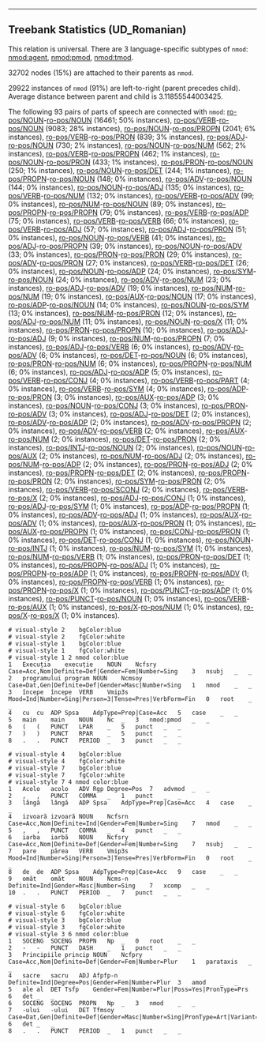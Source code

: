 

--------------------------------------------------------------------------------

## Treebank Statistics (UD_Romanian)

This relation is universal.
There are 3 language-specific subtypes of `nmod`: [nmod:agent](), [nmod:pmod](), [nmod:tmod]().

32702 nodes (15%) are attached to their parents as `nmod`.

29922 instances of `nmod` (91%) are left-to-right (parent precedes child).
Average distance between parent and child is 3.11855544003425.

The following 93 pairs of parts of speech are connected with `nmod`: [ro-pos/NOUN]()-[ro-pos/NOUN]() (16461; 50% instances), [ro-pos/VERB]()-[ro-pos/NOUN]() (9083; 28% instances), [ro-pos/NOUN]()-[ro-pos/PROPN]() (2041; 6% instances), [ro-pos/VERB]()-[ro-pos/PRON]() (839; 3% instances), [ro-pos/ADJ]()-[ro-pos/NOUN]() (730; 2% instances), [ro-pos/NOUN]()-[ro-pos/NUM]() (562; 2% instances), [ro-pos/VERB]()-[ro-pos/PROPN]() (462; 1% instances), [ro-pos/NOUN]()-[ro-pos/PRON]() (433; 1% instances), [ro-pos/PRON]()-[ro-pos/NOUN]() (250; 1% instances), [ro-pos/NOUN]()-[ro-pos/DET]() (244; 1% instances), [ro-pos/PROPN]()-[ro-pos/NOUN]() (148; 0% instances), [ro-pos/ADV]()-[ro-pos/NOUN]() (144; 0% instances), [ro-pos/NOUN]()-[ro-pos/ADJ]() (135; 0% instances), [ro-pos/VERB]()-[ro-pos/NUM]() (132; 0% instances), [ro-pos/VERB]()-[ro-pos/ADV]() (99; 0% instances), [ro-pos/NUM]()-[ro-pos/NOUN]() (89; 0% instances), [ro-pos/PROPN]()-[ro-pos/PROPN]() (79; 0% instances), [ro-pos/VERB]()-[ro-pos/ADP]() (75; 0% instances), [ro-pos/VERB]()-[ro-pos/VERB]() (66; 0% instances), [ro-pos/VERB]()-[ro-pos/ADJ]() (57; 0% instances), [ro-pos/ADJ]()-[ro-pos/PRON]() (51; 0% instances), [ro-pos/NOUN]()-[ro-pos/VERB]() (41; 0% instances), [ro-pos/ADJ]()-[ro-pos/PROPN]() (39; 0% instances), [ro-pos/NOUN]()-[ro-pos/ADV]() (33; 0% instances), [ro-pos/PRON]()-[ro-pos/PRON]() (29; 0% instances), [ro-pos/ADV]()-[ro-pos/PRON]() (27; 0% instances), [ro-pos/VERB]()-[ro-pos/DET]() (26; 0% instances), [ro-pos/NOUN]()-[ro-pos/ADP]() (24; 0% instances), [ro-pos/SYM]()-[ro-pos/NOUN]() (24; 0% instances), [ro-pos/ADV]()-[ro-pos/NUM]() (23; 0% instances), [ro-pos/ADJ]()-[ro-pos/ADV]() (19; 0% instances), [ro-pos/NUM]()-[ro-pos/NUM]() (19; 0% instances), [ro-pos/AUX]()-[ro-pos/NOUN]() (17; 0% instances), [ro-pos/ADP]()-[ro-pos/NOUN]() (14; 0% instances), [ro-pos/NOUN]()-[ro-pos/SYM]() (13; 0% instances), [ro-pos/NUM]()-[ro-pos/PRON]() (12; 0% instances), [ro-pos/ADJ]()-[ro-pos/NUM]() (11; 0% instances), [ro-pos/NOUN]()-[ro-pos/X]() (11; 0% instances), [ro-pos/PRON]()-[ro-pos/PROPN]() (10; 0% instances), [ro-pos/ADJ]()-[ro-pos/ADJ]() (9; 0% instances), [ro-pos/NUM]()-[ro-pos/PROPN]() (7; 0% instances), [ro-pos/ADJ]()-[ro-pos/VERB]() (6; 0% instances), [ro-pos/ADV]()-[ro-pos/ADV]() (6; 0% instances), [ro-pos/DET]()-[ro-pos/NOUN]() (6; 0% instances), [ro-pos/PRON]()-[ro-pos/NUM]() (6; 0% instances), [ro-pos/PROPN]()-[ro-pos/NUM]() (6; 0% instances), [ro-pos/ADJ]()-[ro-pos/ADP]() (5; 0% instances), [ro-pos/VERB]()-[ro-pos/CONJ]() (4; 0% instances), [ro-pos/VERB]()-[ro-pos/PART]() (4; 0% instances), [ro-pos/VERB]()-[ro-pos/SYM]() (4; 0% instances), [ro-pos/ADP]()-[ro-pos/PRON]() (3; 0% instances), [ro-pos/AUX]()-[ro-pos/ADP]() (3; 0% instances), [ro-pos/NOUN]()-[ro-pos/CONJ]() (3; 0% instances), [ro-pos/PRON]()-[ro-pos/ADV]() (3; 0% instances), [ro-pos/ADJ]()-[ro-pos/DET]() (2; 0% instances), [ro-pos/ADV]()-[ro-pos/ADP]() (2; 0% instances), [ro-pos/ADV]()-[ro-pos/PROPN]() (2; 0% instances), [ro-pos/ADV]()-[ro-pos/VERB]() (2; 0% instances), [ro-pos/AUX]()-[ro-pos/NUM]() (2; 0% instances), [ro-pos/DET]()-[ro-pos/PRON]() (2; 0% instances), [ro-pos/INTJ]()-[ro-pos/NOUN]() (2; 0% instances), [ro-pos/NOUN]()-[ro-pos/AUX]() (2; 0% instances), [ro-pos/NUM]()-[ro-pos/ADJ]() (2; 0% instances), [ro-pos/NUM]()-[ro-pos/ADP]() (2; 0% instances), [ro-pos/PRON]()-[ro-pos/ADJ]() (2; 0% instances), [ro-pos/PROPN]()-[ro-pos/DET]() (2; 0% instances), [ro-pos/PROPN]()-[ro-pos/PRON]() (2; 0% instances), [ro-pos/SYM]()-[ro-pos/PRON]() (2; 0% instances), [ro-pos/VERB]()-[ro-pos/SCONJ]() (2; 0% instances), [ro-pos/VERB]()-[ro-pos/X]() (2; 0% instances), [ro-pos/ADJ]()-[ro-pos/CONJ]() (1; 0% instances), [ro-pos/ADJ]()-[ro-pos/SYM]() (1; 0% instances), [ro-pos/ADP]()-[ro-pos/PROPN]() (1; 0% instances), [ro-pos/ADV]()-[ro-pos/ADJ]() (1; 0% instances), [ro-pos/AUX]()-[ro-pos/ADV]() (1; 0% instances), [ro-pos/AUX]()-[ro-pos/PRON]() (1; 0% instances), [ro-pos/AUX]()-[ro-pos/PROPN]() (1; 0% instances), [ro-pos/CONJ]()-[ro-pos/PRON]() (1; 0% instances), [ro-pos/DET]()-[ro-pos/CONJ]() (1; 0% instances), [ro-pos/NOUN]()-[ro-pos/INTJ]() (1; 0% instances), [ro-pos/NUM]()-[ro-pos/SYM]() (1; 0% instances), [ro-pos/NUM]()-[ro-pos/VERB]() (1; 0% instances), [ro-pos/PRON]()-[ro-pos/DET]() (1; 0% instances), [ro-pos/PROPN]()-[ro-pos/ADJ]() (1; 0% instances), [ro-pos/PROPN]()-[ro-pos/ADP]() (1; 0% instances), [ro-pos/PROPN]()-[ro-pos/ADV]() (1; 0% instances), [ro-pos/PROPN]()-[ro-pos/VERB]() (1; 0% instances), [ro-pos/PROPN]()-[ro-pos/X]() (1; 0% instances), [ro-pos/PUNCT]()-[ro-pos/ADP]() (1; 0% instances), [ro-pos/PUNCT]()-[ro-pos/NOUN]() (1; 0% instances), [ro-pos/VERB]()-[ro-pos/AUX]() (1; 0% instances), [ro-pos/X]()-[ro-pos/NUM]() (1; 0% instances), [ro-pos/X]()-[ro-pos/X]() (1; 0% instances).


~~~ conllu
# visual-style 2	bgColor:blue
# visual-style 2	fgColor:white
# visual-style 1	bgColor:blue
# visual-style 1	fgColor:white
# visual-style 1 2 nmod	color:blue
1	Execuția	execuție	NOUN	Ncfsry	Case=Acc,Nom|Definite=Def|Gender=Fem|Number=Sing	3	nsubj	_	_
2	programului	program	NOUN	Ncmsoy	Case=Dat,Gen|Definite=Def|Gender=Masc|Number=Sing	1	nmod	_	_
3	începe	începe	VERB	Vmip3s	Mood=Ind|Number=Sing|Person=3|Tense=Pres|VerbForm=Fin	0	root	_	_
4	cu	cu	ADP	Spsa	AdpType=Prep|Case=Acc	5	case	_	_
5	main	main	NOUN	Nc	_	3	nmod:pmod	_	_
6	(	(	PUNCT	LPAR	_	5	punct	_	_
7	)	)	PUNCT	RPAR	_	5	punct	_	_
8	.	.	PUNCT	PERIOD	_	3	punct	_	_

~~~


~~~ conllu
# visual-style 4	bgColor:blue
# visual-style 4	fgColor:white
# visual-style 7	bgColor:blue
# visual-style 7	fgColor:white
# visual-style 7 4 nmod	color:blue
1	Acolo	acolo	ADV	Rgp	Degree=Pos	7	advmod	_	_
2	,	,	PUNCT	COMMA	_	1	punct	_	_
3	lângă	lângă	ADP	Spsa	AdpType=Prep|Case=Acc	4	case	_	_
4	izvoară	izvoară	NOUN	Ncfsrn	Case=Acc,Nom|Definite=Ind|Gender=Fem|Number=Sing	7	nmod	_	_
5	,	,	PUNCT	COMMA	_	4	punct	_	_
6	iarba	iarbă	NOUN	Ncfsry	Case=Acc,Nom|Definite=Def|Gender=Fem|Number=Sing	7	nsubj	_	_
7	pare	părea	VERB	Vmip3s	Mood=Ind|Number=Sing|Person=3|Tense=Pres|VerbForm=Fin	0	root	_	_
8	de	de	ADP	Spsa	AdpType=Prep|Case=Acc	9	case	_	_
9	omăt	omăt	NOUN	Ncms-n	Definite=Ind|Gender=Masc|Number=Sing	7	xcomp	_	_
10	.	.	PUNCT	PERIOD	_	7	punct	_	_

~~~


~~~ conllu
# visual-style 6	bgColor:blue
# visual-style 6	fgColor:white
# visual-style 3	bgColor:blue
# visual-style 3	fgColor:white
# visual-style 3 6 nmod	color:blue
1	SOCENG	SOCENG	PROPN	Np	_	0	root	_	_
2	-	-	PUNCT	DASH	_	1	punct	_	_
3	Principiile	princip	NOUN	Ncfpry	Case=Acc,Nom|Definite=Def|Gender=Fem|Number=Plur	1	parataxis	_	_
4	sacre	sacru	ADJ	Afpfp-n	Definite=Ind|Degree=Pos|Gender=Fem|Number=Plur	3	amod	_	_
5	ale	al	DET	Tsfp	Gender=Fem|Number=Plur|Poss=Yes|PronType=Prs	6	det	_	_
6	SOCENG	SOCENG	PROPN	Np	_	3	nmod	_	_
7	-ului	-ului	DET	Tfmsoy	Case=Dat,Gen|Definite=Def|Gender=Masc|Number=Sing|PronType=Art|Variant=Short	6	det	_	_
8	.	.	PUNCT	PERIOD	_	1	punct	_	_

~~~


